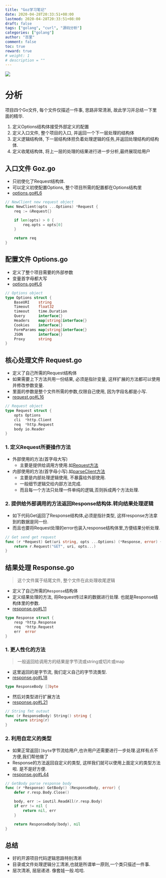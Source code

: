 ```yaml
---
title: "Goz学习笔记"
date: 2020-04-28T20:33:51+08:00
lastmod: 2020-04-28T20:33:51+08:00
draft: false
tags: ["golang", "curl", "源码分析"]
categories: ["golang"]
author: "百里"
comment: false
toc: true
reward: true
# weight: 1
# description = ""
---
```

![](http://img.sgfoot.com/b/20200428203103.png?imageslim)

# 分析
项目四个Go文件, 每个文件仅描述一件事, 思路非常清淅, 故此学习并总结一下里面的精华.
1. 定义Options结构体接受外部定义的配置
1. 定义入口文件, 整个项目的入口, 并返回一个下一层处理的结构体
1. 定义逻辑结构体, 下一层结构体担负着处理逻辑的任务,并返回处理结构的结构体.
1. 定义收尾结构体, 将上一层的处理的结果进行进一步分析,最终展现给用户



## 入口文件 Goz.go
- 只初使化了Request结构体. 
- 可以定义初使配置Options, 整个项目所需的配置都在Options结构里
- [options.go#L6](https://github.com/idoubi/goz/blob/master/options.go#L6)
```go
// NewClient new request object
func NewClient(opts ...Options) *Request {
	req := &Request{}

	if len(opts) > 0 {
		req.opts = opts[0]
	}

	return req
}
```
## 配置文件 Options.go
- 定义了整个项目需要的外部参数
- 变量首字母都大写
- [options.go#L6](https://github.com/idoubi/goz/blob/master/options.go#L6)
```go
// Options object
type Options struct {
	BaseURI    string
	Timeout    float32
	timeout    time.Duration
	Query      interface{}
	Headers    map[string]interface{}
	Cookies    interface{}
	FormParams map[string]interface{}
	JSON       interface{}
	Proxy      string
}
```

## 核心处理文件 Request.go
- 定义了自己所需的Request结构体
- 如果需要上下方法共用一份结果, 必须是指针变量, 这样扩展的方法都可以使用并修改参数变量.
- 里面的参数是整个文件所需的参数,仅限自己使用, 因为字段名都是小写.
- [request.go#L16](https://github.com/idoubi/goz/blob/master/request.go#L16)
```go
// Request object
type Request struct {
	opts Options
	cli  *http.Client
	req  *http.Request
	body io.Reader
}
```

### 1. 定义Request所要操作方法
- 外部使用的方法(首字母大写)
    - 主要是提供给调用方使用.如[Request方法](https://github.com/idoubi/goz/blob/master/request.go#L54)
- 内部使用的方法(首字母小写).如[parseClient方法](https://github.com/idoubi/goz/blob/master/request.go#L119)
    - 主要是内部处理逻辑使用, 不暴露给外部使用.
    - 一般细节逻辑交给内部方法完成.
    - 而且每一个方法只处理一件单纯的逻辑,否则拆成两个方法处理.


### 2. 提供给外部调用的方法返回Response结构体.转向结果处理逻辑
- 如下代码Get返回了Response结构体,必须是指针类型, 这样response方法拿到的数据是同一份.
- 而且也要将Request处理的error也装入response结构体里,方便结果分析处理.
```go
// Get send get request
func (r *Request) Get(uri string, opts ...Options) (*Response, error) {
	return r.Request("GET", uri, opts...)
}
```

## 结果处理 Response.go
> 这个文件属于结尾文件, 整个文件在此处理收尾逻辑 

- 定义了自己所需的`Response`结构体
- 定义结果处理的方法, 将Request传过来的数据进行处理. 也就是Response结构体里的参数.
- [response.go#L11](https://github.com/idoubi/goz/blob/master/response.go#L11)
```go
type Response struct {
	resp *http.Response
	req  *http.Request
	err  error
}
```

### 1. 更人性化的方法
> 一般返回给调用方的结果是字节流或string或切片或map

- 这里返回的是字节流, 我们定义自己的字节流类型.
- [response.go#L18](https://github.com/idoubi/goz/blob/master/response.go#L18)
```go
type ResponseBody []byte
```
- 然后对类型进行扩展方法
- [response.go#L21](https://github.com/idoubi/goz/blob/master/response.go#L21)
```go
// String fmt outout
func (r ResponseBody) String() string {
	return string(r)
}
```

### 2. 利用自定义的类型
- 如果正常返回`[]byte`字节流给用户,也许用户还需要进行一步处理.这样有点不方便,我们帮他做了
- Response的方法返回自定义的类型, 这样我们就可以使用上面定义的类型方法啦. 是不是好方便.
- [response.go#L44](https://github.com/idoubi/goz/blob/master/response.go#L44)
```go
// GetBody parse response body
func (r *Response) GetBody() (ResponseBody, error) {
	defer r.resp.Body.Close()

	body, err := ioutil.ReadAll(r.resp.Body)
	if err != nil {
		return nil, err
	}

	return ResponseBody(body), nil
}
```

## 总结
- 好的开源项目代码逻辑思路特别清淅
- 目录或文件处理逻辑分工清淅,也就是所谓单一原则,一个类只描述一件事.
- 层次清淅, 层层递进. 像套娃一般.哈哈.